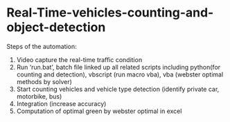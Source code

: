 # Real-Time-vehicles-counting-and-object-detection
Steps of the automation:
1. Video capture the real-time traffic condition
2. Run ‘run.bat’, batch file linked up all related scripts including python(for counting and detection), vbscript (run macro vba), vba (webster optimal methods by solver)
3. Start counting vehicles and vehicle type detection (identify private car, motorbike, bus)
4. Integration (increase accuracy)
5. Computation of optimal green by webster optimal in excel
